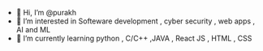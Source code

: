 - 👋 Hi, I’m @purakh
- 👀 I’m interested in Softeware development , cyber security , web apps , AI and ML
- 🌱 I’m currently learning python , C/C++ ,JAVA , React JS , HTML , CSS


<!---
purakh/purakh is a ✨ special ✨ repository because its `README.md` (this file) appears on your GitHub profile.
You can click the Preview link to take a look at your changes.
--->
